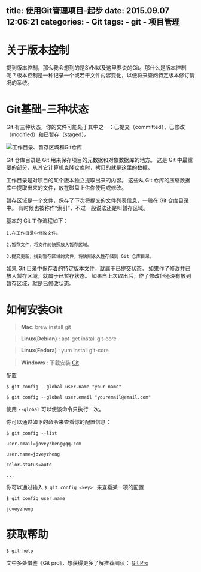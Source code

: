 title: 使用Git管理项目-起步
date: 2015.09.07 12:06:21
categories:
	- Git
tags:
	- git
	- 项目管理
---
# 关于版本控制
提到版本控制，那么我会想到的是SVN以及这里要说的Git。那什么是版本控制呢？版本控制是一种记录一个或若干文件内容变化，以便将来查阅特定版本修订情况的系统。

# Git基础-三种状态
Git 有三种状态，你的文件可能处于其中之一：已提交（committed）、已修改（modified）和已暂存（staged）。

![工作目录、暂存区域和Git仓库](/blog/images/article_img/1.png)

Git 仓库目录是 Git 用来保存项目的元数据和对象数据库的地方。 这是 Git 中最重要的部分，从其它计算机克隆仓库时，拷贝的就是这里的数据。

工作目录是对项目的某个版本独立提取出来的内容。 这些从 Git 仓库的压缩数据库中提取出来的文件，放在磁盘上供你使用或修改。

暂存区域是一个文件，保存了下次将提交的文件列表信息，一般在 Git 仓库目录中。 有时候也被称作“索引”，不过一般说法还是叫暂存区域。
<!-- more -->

基本的 Git 工作流程如下：
```
1.在工作目录中修改文件。

2.暂存文件，将文件的快照放入暂存区域。

3.提交更新，找到暂存区域的文件，将快照永久性存储到 Git 仓库目录。
```
如果 Git 目录中保存着的特定版本文件，就属于已提交状态。 如果作了修改并已放入暂存区域，就属于已暂存状态。 如果自上次取出后，作了修改但还没有放到暂存区域，就是已修改状态。

# 如何安装Git

> **Mac**: brew install git

> **Linux(Debian)** : apt-get install git-core

> **Linux(Fedora)** : yum install git-core

> **Windows** : 下载安装 [Git](http://git-scm.com)

配置
```
$ git config --global user.name "your name"
```
```
$ git config --global user.email "youremail@email.com"
```
使用 `--global` 可以使该命令只执行一次。

你可以通过如下的命令来查看你的配置信息：
```
$ git config --list

user.email=joveyzheng@qq.com

user.name=joveyzheng

color.status=auto

...
```
你可以通过输入 `$ git config <key> ` 来查看某一项的配置
```
$ git config user.name

joveyzheng
```
# 获取帮助
```
$ git help
```


文中多处借鉴《Git pro》，想获得更多了解推荐阅读： [Git Pro](http://git-scm.com/book/zh/v2)